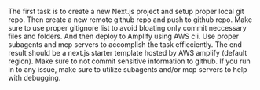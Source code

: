 The first task is to create a new Next.js project and setup proper local git repo. Then create a new remote github repo and push to github repo. Make sure to use proper gitignore list to avoid bloating only commit neccessary files and folders. And then deploy to
  Amplify using AWS cli. Use proper subagents and mcp servers to accomplish the task effieciently. The end result should be a next.js starter template hosted by AWS amplify (default region). Make sure to not commit sensitive information to github. If you run in to any
  issue, make sure to utilize subagents and/or mcp servers to help with debugging.